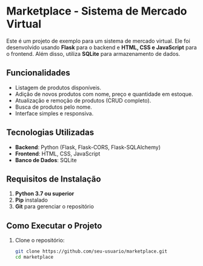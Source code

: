 # Marketplace - Sistema de Mercado Virtual

Este é um projeto de exemplo para um sistema de mercado virtual. Ele foi desenvolvido usando **Flask** para o backend e **HTML, CSS e JavaScript** para o frontend. Além disso, utiliza **SQLite** para armazenamento de dados.

## Funcionalidades

- Listagem de produtos disponíveis.
- Adição de novos produtos com nome, preço e quantidade em estoque.
- Atualização e remoção de produtos (CRUD completo).
- Busca de produtos pelo nome.
- Interface simples e responsiva.

## Tecnologias Utilizadas

- **Backend**: Python (Flask, Flask-CORS, Flask-SQLAlchemy)
- **Frontend**: HTML, CSS, JavaScript
- **Banco de Dados**: SQLite

## Requisitos de Instalação

1. **Python 3.7 ou superior**
2. **Pip** instalado
3. **Git** para gerenciar o repositório

## Como Executar o Projeto

1. Clone o repositório:
   ```bash
   git clone https://github.com/seu-usuario/marketplace.git
   cd marketplace
